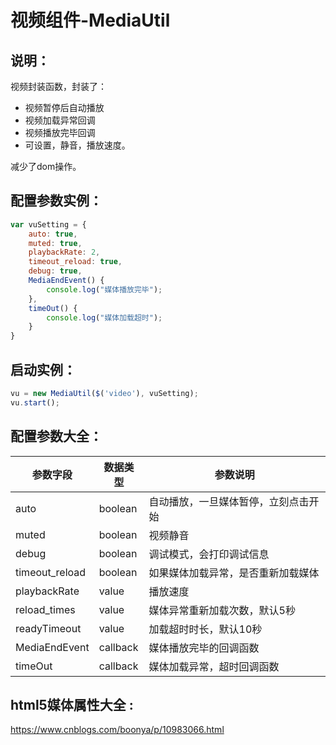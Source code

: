 # 视频组件-MediaUtil

## 说明：
视频封装函数，封装了：
- 视频暂停后自动播放
- 视频加载异常回调
- 视频播放完毕回调
- 可设置，静音，播放速度。   

减少了dom操作。

## 配置参数实例：
```javascript
var vuSetting = {
    auto: true,
    muted: true,
    playbackRate: 2,
    timeout_reload: true,
    debug: true,
    MediaEndEvent() {
        console.log("媒体播放完毕");
    },
    timeOut() {
        console.log("媒体加载超时");
    }
}
```
## 启动实例：
```javascript
vu = new MediaUtil($('video'), vuSetting);
vu.start();
```

## 配置参数大全：
|  参数字段   | 数据类型  |参数说明|
|  ----  | ----  |---|
| auto  | boolean |自动播放，一旦媒体暂停，立刻点击开始|
| muted  | boolean |视频静音|
| debug  | boolean |调试模式，会打印调试信息|
| timeout_reload  | boolean |如果媒体加载异常，是否重新加载媒体|
| playbackRate  | value |播放速度|
| reload_times  | value |媒体异常重新加载次数，默认5秒|
| readyTimeout  | value |加载超时时长，默认10秒|
| MediaEndEvent  | callback |媒体播放完毕的回调函数|
| timeOut  | callback |媒体加载异常，超时回调函数|

## html5媒体属性大全 : 
 https://www.cnblogs.com/boonya/p/10983066.html


